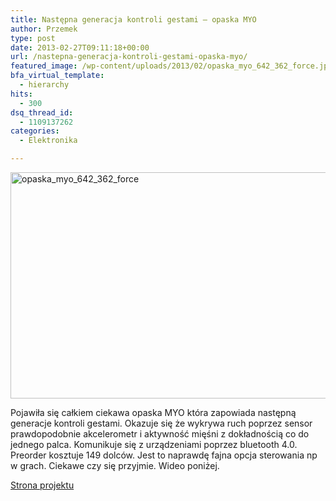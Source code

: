 ```yaml
---
title: Następna generacja kontroli gestami – opaska MYO
author: Przemek
type: post
date: 2013-02-27T09:11:18+00:00
url: /nastepna-generacja-kontroli-gestami-opaska-myo/
featured_image: /wp-content/uploads/2013/02/opaska_myo_642_362_force.jpg
bfa_virtual_template:
  - hierarchy
hits:
  - 300
dsq_thread_id:
  - 1109137262
categories:
  - Elektronika

---
```

[<img class="aligncenter size-full wp-image-2204" alt="opaska_myo_642_362_force" src="http://techfreak.pl/wp-content/uploads/2013/02/opaska_myo_642_362_force.jpg" width="642" height="362" />][1]

Pojawiła się całkiem ciekawa opaska MYO która zapowiada następną generacje kontroli gestami. Okazuje się że wykrywa ruch poprzez sensor prawdopodobnie akcelerometr i aktywność mięśni z dokładnością co do jednego palca. Komunikuje się z urządzeniami poprzez bluetooth 4.0. Preorder kosztuje 149 dolców. Jest to naprawdę fajna opcja sterowania np w grach. Ciekawe czy się przyjmie. Wideo poniżej.



<a href="https://getmyo.com/" target="_blank">Strona projektu</a>

&nbsp;

 [1]: http://techfreak.pl/wp-content/uploads/2013/02/opaska_myo_642_362_force.jpg